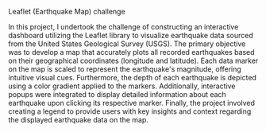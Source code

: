 Leaflet (Earthquake Map) challenge

In this project, I undertook the challenge of constructing an interactive dashboard utilizing the Leaflet library to visualize earthquake data sourced from the United States Geological Survey (USGS). The primary objective was to develop a map that accurately plots all recorded earthquakes based on their geographical coordinates (longitude and latitude). Each data marker on the map is scaled to represent the earthquake's magnitude, offering intuitive visual cues. Furthermore, the depth of each earthquake is depicted using a color gradient applied to the markers. Additionally, interactive popups were integrated to display detailed information about each earthquake upon clicking its respective marker. Finally, the project involved creating a legend to provide users with key insights and context regarding the displayed earthquake data on the map.
